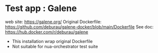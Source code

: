 # Test app : Galene

web site: https://galene.org/
Original Dockerfile: https://github.com/deburau/galene-docker/blob/main/Dockerfile
See doc: https://hub.docker.com/r/deburau/galene

  -   This installation wrap original Dockerfile
  -   Not suitable for nua-orchestrator test suite
